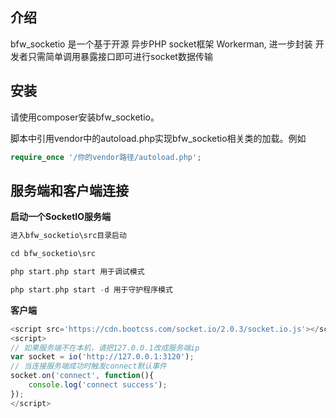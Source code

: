 ## 介绍
bfw_socketio 是一个基于开源 异步PHP socket框架 Workerman, 进一步封装 开发者只需简单调用暴露接口即可进行socket数据传输


## 安装
请使用composer安装bfw_socketio。

脚本中引用vendor中的autoload.php实现bfw_socketio相关类的加载。例如
```php
require_once '/你的vendor路径/autoload.php';
```

## 服务端和客户端连接
**启动一个SocketIO服务端**
```php
进入bfw_socketio\src目录启动

cd bfw_socketio\src

php start.php start 用于调试模式

php start.php start -d 用于守护程序模式

```
**客户端**
```javascript
<script src='https://cdn.bootcss.com/socket.io/2.0.3/socket.io.js'></script>
<script>
// 如果服务端不在本机，请把127.0.0.1改成服务端ip
var socket = io('http://127.0.0.1:3120');
// 当连接服务端成功时触发connect默认事件
socket.on('connect', function(){
    console.log('connect success');
});
</script>
```
